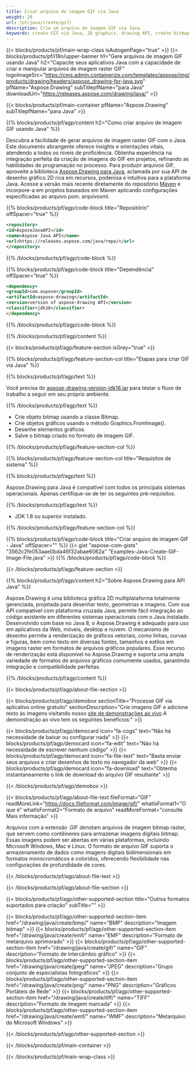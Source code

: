```yaml
---
title: Criar arquivo de imagem GIF via Java
weight: 20
url: /pt/java/create/gif/
description: Crie um arquivo de imagem GIF via Java.
keywords: create GIF via Java, 2D graphics, drawing API, create bitmap in Java, Drawing para Java, save bitmap, save GIF image, cross-platform 2D graphic library, Bitmap class, vector graphics drawing, draw text, rendering raster images, GIF image file
---
```


{{< blocks/products/pf/main-wrap-class isAutogenPage="true" >}}
{{< blocks/products/pf/i18n/upper-banner h1="Gere arquivos de imagem GIF usando Java" h2="Capacite seus aplicativos Java com a capacidade de criar e manipular arquivos de imagem raster GIF" logoImageSrc="https://cms.admin.containerize.com/templates/aspose/img/products/drawing/headers/aspose_drawing-for-java.svg" pfName="Aspose.Drawing" subTitlepfName="para Java" downloadUrl="https://releases.aspose.com/drawing/java/" >}}

{{< blocks/products/pf/main-container pfName="Aspose.Drawing" subTitlepfName="para Java" >}}


{{% blocks/products/pf/agp/content h2="Como criar arquivo de imagem GIF usando Java" %}}

Descubra a facilidade de gerar arquivos de imagem raster GIF com o Java. Este documento abrangente oferece insights e orientações vitais, atendendo a todos os níveis de proficiência. Obtenha experiência na integração perfeita da criação de imagens do GIF em projetos, refinando as habilidades de programação no processo. Para produzir arquivos GIF, aproveite a biblioteca [Aspose.Drawing para Java](https://products.aspose.com/drawing/java), aclamada por sua API de desenho gráfico 2D rica em recursos, poderosa e intuitiva para a plataforma Java. Acesse a versão mais recente diretamente do repositório [Maven](https://releases.aspose.com/java/repo/com/aspose/aspose-drawing/) e incorpore-a em projetos baseados em Maven aplicando configurações especificadas ao arquivo pom. arquivoxml.

{{% blocks/products/pf/agp/code-block title="Repositório" offSpacer="true" %}}

```xml
<repository>
<id>AsposeJavaAPI</id>
<name>Aspose Java API</name>
<url>https://releases.aspose.com/java/repo/</url>
</repository>
```

{{% /blocks/products/pf/agp/code-block %}}

{{% blocks/products/pf/agp/code-block title="Dependência" offSpacer="true" %}}

```xml
<dependency>
<groupId>com.aspose</groupId>
<artifactId>aspose-drawing</artifactId>
<version>version of aspose-drawing API</version>
<classifier>jdk18</classifier>
</dependency>
```

{{% /blocks/products/pf/agp/code-block %}}

{{% /blocks/products/pf/agp/content %}}


{{< blocks/products/pf/agp/feature-section isGrey="true" >}}

{{% blocks/products/pf/agp/feature-section-col title="Etapas para criar GIF via Java" %}}

{{% blocks/products/pf/agp/text %}}

Você precisa do [aspose-drawing-version-jdk18.jar](https://releases.aspose.com/drawing/java/) para testar o fluxo de trabalho a seguir em seu próprio ambiente.

{{% /blocks/products/pf/agp/text %}}

+ Crie objeto bitmap usando a classe Bitmap.
+ Crie objetos gráficos usando o método Graphics.FromImage().
+ Desenhe elementos gráficos.
+ Salve o bitmap criado no formato de imagem GIF.

{{% /blocks/products/pf/agp/feature-section-col %}}

{{% blocks/products/pf/agp/feature-section-col title="Requisitos de sistema" %}}

{{% blocks/products/pf/agp/text %}}

Aspose.Drawing para Java é compatível com todos os principais sistemas operacionais. Apenas certifique-se de ter os seguintes pré-requisitos.

{{% /blocks/products/pf/agp/text %}}

- JDK 1.8 ou superior instalado.

{{% /blocks/products/pf/agp/feature-section-col %}}

{{% blocks/products/pf/agp/code-block title="Criar arquivo de imagem GIF - Java" offSpacer="" %}}
{{< gist "aspose-com-gists" "3562c2fe053aae0bda46f32abae6062a" "Examples-Java-Create-GIF-Image-File.java" >}}
{{% /blocks/products/pf/agp/code-block %}}

{{< /blocks/products/pf/agp/feature-section >}}


<!-- aboutfile Starts -->

{{% blocks/products/pf/agp/content h2="Sobre Aspose.Drawing para API Java" %}}

Aspose.Drawing é uma biblioteca gráfica 2D multiplataforma totalmente gerenciada, projetada para desenhar texto, geometrias e imagens. Com sua API compatível com plataforma cruzada Java, permite fácil integração ao código existente em diferentes sistemas operacionais com o Java instalado. Desenvolvido com base no Java 8, o Aspose.Drawing é adequado para uso em aplicativos da Web, móveis, desktop e nuvem. O mecanismo de desenho permite a renderização de gráficos vetoriais, como linhas, curvas e figuras, bem como texto em diversas fontes, tamanhos e estilos em imagens raster em formatos de arquivos gráficos populares. Esse recurso de renderização está disponível no Aspose.Drawing e suporta uma ampla variedade de formatos de arquivos gráficos comumente usados, garantindo integração e compatibilidade perfeitas.

{{% /blocks/products/pf/agp/content %}}


{{< blocks/products/pf/agp/about-file-section >}}

{{< blocks/products/pf/agp/demobox sectionTitle="Processe GIF via aplicativo online gratuito" sectionDescription="Crie imagens GIF e adicione texto às imagens visitando nosso [site de demonstrações ao vivo](https://products.aspose.app/drawing) A demonstração ao vivo tem os seguintes benefícios:" >}}

{{< blocks/products/pf/agp/democard icon="fa-cogs" text="Não há necessidade de baixar ou configurar nada" >}}
{{< blocks/products/pf/agp/democard icon="fa-edit" text="Não há necessidade de escrever nenhum código" >}}
{{< blocks/products/pf/agp/democard icon="fa-file-text" text="Basta enviar seus arquivos e criar desenhos de texto no navegador da web" >}}
{{< blocks/products/pf/agp/democard icon="fa-download" text="Obtenha instantaneamente o link de download do arquivo GIF resultante" >}}

{{< /blocks/products/pf/agp/demobox >}}

{{< blocks/products/pf/agp/about-file-text fileFormat="GIF" readMoreLink="https://docs.fileformat.com/image/gif/" whatIsFormat1="O que é" whatIsFormat2="Formato de arquivo" readMoreFormat="consulte Mais informação" >}}

Arquivos com a extensão .GIF denotam arquivos de imagem bitmap raster, que servem como contêineres para armazenar imagens digitais bitmap. Essas imagens podem ser abertas em várias plataformas, incluindo Microsoft Windows, Mac e Linux. O formato de arquivo GIF suporta o armazenamento de dados como imagens digitais bidimensionais em formatos monocromáticos e coloridos, oferecendo flexibilidade nas configurações de profundidade de cores.

{{< /blocks/products/pf/agp/about-file-text >}}

{{< /blocks/products/pf/agp/about-file-section >}}

<!-- aboutfile Ends -->


{{< blocks/products/pf/agp/other-supported-section title="Outros formatos suportados para criação" subTitle="" >}}

{{< blocks/products/pf/agp/other-supported-section-item href="/drawing/java/create/bmp/" name="BMP" description="Imagem bitmap" >}}
{{< blocks/products/pf/agp/other-supported-section-item href="/drawing/java/create/emf/" name="EMF" description="Formato de metarquivo aprimorado" >}}
{{< blocks/products/pf/agp/other-supported-section-item href="/drawing/java/create/gif/" name="GIF" description="Formato de intercâmbio gráfico" >}}
{{< blocks/products/pf/agp/other-supported-section-item href="/drawing/java/create/jpeg/" name="JPEG" description="Grupo conjunto de especialistas fotográficos" >}}
{{< blocks/products/pf/agp/other-supported-section-item href="/drawing/java/create/png/" name="PNG" description="Gráficos Portáteis de Rede" >}}
{{< blocks/products/pf/agp/other-supported-section-item href="/drawing/java/create/tiff/" name="TIFF" description="Formato de imagem marcada" >}}
{{< blocks/products/pf/agp/other-supported-section-item href="/drawing/java/create/wmf/" name="WMF" description="Metarquivo do Microsoft Windows" >}}


{{< /blocks/products/pf/agp/other-supported-section >}}

{{< /blocks/products/pf/main-container >}}

{{< /blocks/products/pf/main-wrap-class >}}
